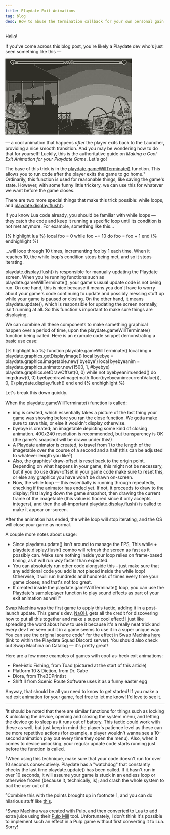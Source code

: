 ```yaml
---
title: Playdate Exit Animations
tag: blog
desc: How to abuse the termination callback for your own personal gain.
---
```

Hello!

If you've come across this blog post, you're likely a Playdate dev who's just seen something like this —

![](/blog/images/2024-06-16-1.gif)

— a cool animation that happens *after* the player exits back to the Launcher, providing a nice smooth transition. And you may be wondering how to do that for yourself! Luckily, this is the authoritative guide on *Making a Cool Exit Animation for your Playdate Game*. Let's go!

The base of this trick is in the [<span class="code-span">playdate.gameWillTerminate()</span>](https://sdk.play.date/2.5.0/Inside%20Playdate.html#c-gameWillTerminate) function. This allows you to run code after the player exits the game to go home.¹ Ordinarily, this function is used for reasonable things, like saving the game's state. However, with some funny little trickery, we can use this for whatever we want before the game closes.

There are two more special things that make this trick possible: <span class="code-span">while</span> loops, and [<span class="code-span">playdate.display.flush()</span>](https://sdk.play.date/2.5.0/Inside%20Playdate.html#f-display.flush).

If you know Lua code already, you should be familiar with <span class="code-span">while</span> loops — they catch the code and keep it running a specific loop until its condition is not met anymore. For example, something like this...

{% highlight lua %}
local foo = 0
while foo ~= 10 do
	foo = foo + 1
end
{% endhighlight %}

...will loop through 10 times, incrementing <span class="code-span">foo</span> by 1 each time. When it reaches 10, the <span class="code-span">while</span> loop's condition stops being met, and so it stops iterating.

<span class="code-span">playdate.display.flush()</span> is responsible for manually updating the Playdate screen. When you're running functions such as <span class="code-span">playdate.gameWillTerminate()</span>, your game's usual update code is not being run. On one hand, this is nice because it means you don't have to worry about your game's code continuing to update and possibly messing stuff up while your game is paused or closing. On the other hand, it means <span class="code-span">playdate.update()</span>, which is responsible for updating the screen normally, isn't running at all. So this function's important to make sure things are displaying.

We can combine all these components to make something graphical happen over a period of time, upon the <span class="code-span">playdate.gameWillTerminate()</span> function being called. Here is an example code snippet demonstrating a basic use case:

{% highlight lua %}
function playdate.gameWillTerminate()
	local img = playdate.graphics.getDisplayImage()
	local byebye = playdate.graphics.imagetable.new('byebye')
	local byebyeanim = playdate.graphics.animator.new(1500, 1, #byebye)
	playdate.graphics.setDrawOffset(0, 0)
	while not byebyeanim:ended() do
		img:draw(0, 0)
		byebye:drawImage(math.floor(byebyeanim:currentValue()), 0, 0)
		playdate.display.flush()
	end
end
{% endhighlight %}

Let's break this down quickly.

When the <span class="code-span">playdate.gameWillTerminate()</span> function is called:

- <span class="code-span">img</span> is created, which essentially takes a picture of the last thing your game was showing before you ran the close function. We gotta make sure to save this, or else it wouldn't display otherwise.
- <span class="code-span">byebye</span> is created; an imagetable depicting some kind of closing animation. 400x240 resolution is recommended, but transparency is OK (the game's snapshot will be drawn under this!)
- A Playdate animator is created, to travel from 1 to the length of the imagetable over the course of a second and a half (this can be adjusted to whatever length you like²)
- Also, the graphics' draw-offset is reset back to the origin point. Depending on what happens in your game, this might not be necessary, but if you do use draw-offset in your game code make sure to reset this, or else any graphics you have won't be drawn on-screen.
- Now, the <span class="code-span">while</span> loop — this essentially is running through repeatedly, checking if the animator has ended yet. If not, it proceeds to draw to the display; first laying down the game snapshot, then drawing the current frame of the imagetable (this value is floored since it only accepts integers), and then the all-important <span class="code-span">playdate.display.flush()</span> is called to make it appear on-screen.

After the animation has ended, the <span class="code-span">while</span> loop will stop iterating, and the OS will close your game as normal.

A couple more notes about usage:

- Since <span class="code-span">playdate.update()</span> isn't around to manage the FPS, This <span class="code-span">while</span> + <span class="code-span">playdate.display.flush()</span> combo will refresh the screen as fast as it possibly can. Make sure nothing inside your loop relies on frame-based timing, as it will run *way* faster than expected.
- You can absolutely run other code alongside this – just make sure that any additional code you add is *not* placed inside the <span class="code-span">while</span> loop! Otherwise, it will run hundreds and hundreds of times every time your game closes; and that's not too great.
- If created inside the <span class="code-span">playdate.gameWillTerminate()</span> loop, you can use the Playdate's [sampleplayer](https://sdk.play.date/2.5.0/#C-sound.sampleplayer) function to play sound effects as part of your exit animation as well!³

[Swap Machina](https://play.date/games/swap-machina) was the first game to apply this tactic, adding it in a post-launch update. This game's dev, [NaOH](https://nstbayless.github.io), gets all the credit for discovering how to put all this together and make a super cool effect! I just like spreading the word about how to use it because it's a really neat trick and every dev I've seen put it in a game seems to use it in a super unique way. You can see the original source code⁴ for the effect in Swap Machina [here](https://discord.com/channels/675983554655551509/675983555209330691/1131269469902217327) (link to within the Playdate Squad Discord server). You should also check out Swap Machina on Catalog — it's pretty great!

Here are a few more examples of games with cool-as-heck exit animations:

- Reel-istic Fishing, from Toad (pictured at the start of this article)
- Platform 10 & Diction, from Dr. Gabe
- Diora, from The3DPrintist
- Shift II from Scenic Route Software uses it as a funny easter egg

Anyway, that should be all you need to know to get started! If you make a rad exit animation for your game, feel free to let me know! I'd love to see it.

<hr>

¹It should be noted that there are similar functions for things such as locking & unlocking the device, opening and closing the system menu, and letting the device go to sleep as it runs out of battery. This tactic could work with these as well, but just keep in mind the player's patience level as these can be more repetitive actions (for example, a player wouldn't wanna see a 10-second animation play out every time they open the menu). Also, when it comes to device unlocking, your regular update code starts running just before the function is called.

²When using this technique, make sure that your code doesn't run for over 10 seconds consecutively. Playdate has a "watchdog" that constantly checks the last time <span class="code-span">playdate.update()</span> has been called. If it hasn't run in over 10 seconds, it will assume your game is stuck in an endless loop or otherwise frozen (because it, technically, is); and crash the whole system to bail the user out of it.

³Combine this with the points brought up in footnote 1, and you can do hilarious stuff like [this](https://youtu.be/D5gCeK8DPRY).

⁴Swap Machina was created with Pulp, and then converted to Lua to add extra juice using their [Pulp Mill](https://github.com/nstbayless/pulp-to-lua) tool. Unfortunately, I don't think it's possible to implement such an effect in a Pulp game without first converting it to Lua. Sorry!